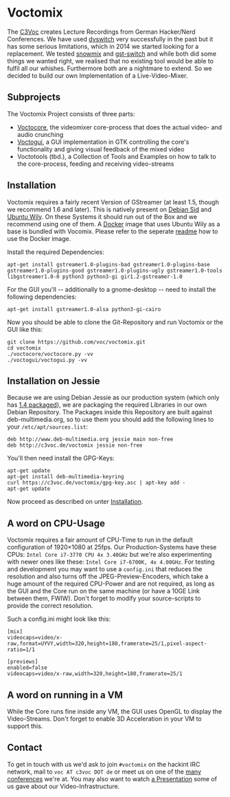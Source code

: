 # Voctomix
The [C3Voc](https://c3voc.de/) creates Lecture Recordings from German Hacker/Nerd Conferences. We have used [dvswitch](http://dvswitch.alioth.debian.org/wiki/) very successfully in the past but it has some serious limitations, which in 2014 we started looking for a replacement. We tested [snowmix](http://sourceforge.net/projects/snowmix/) and [gst-switch](https://github.com/timvideos/gst-switch) and while both did some things we wanted right, we realised that no existing tool would be able to fulfil all our whishes. Furthermore both are a nightmare to extend. So we decided to build our own Implementation of a Live-Video-Mixer.

## Subprojects
The Voctomix Project consists of three parts:
 - [Voctocore](./voctocore/), the videomixer core-process that does the actual video- and audio crunching
 - [Voctogui](./voctogui/), a GUI implementation in GTK controlling the core's functionality and giving visual feedback of the mixed video
 - Voctotools (tbd.), a Collection of Tools and Examples on how to talk to the core-process, feeding and receiving video-streams

## Installation
Voctomix requires a fairly recent Version of GStreamer (at least 1.5, though we recommend 1.6 and later). This is natively present on [Debian Sid](https://packages.debian.org/sid/libgstreamer1.0-0) and [Ubuntu Wily](http://packages.ubuntu.com/wily/libgstreamer1.0-0). On these Systems it should run out of the Box and we recommend using one of them. A [Docker](http://www.docker.com) image that uses Ubuntu Wily as a base is bundled with Vocomix. Please refer to the seperate [readme](./README_DOCKER.md) how to use the Docker image.

Install the required Dependencies:
````
apt-get install gstreamer1.0-plugins-bad gstreamer1.0-plugins-base gstreamer1.0-plugins-good gstreamer1.0-plugins-ugly gstreamer1.0-tools libgstreamer1.0-0 python3 python3-gi gir1.2-gstreamer-1.0
````

For the GUI you'll -- additionally to a gnome-desktop -- need to install the following dependencies:
````
apt-get install gstreamer1.0-alsa python3-gi-cairo
````

Now you should be able to clone the Git-Repository and run Voctomix or the GUI like this:
````
git clone https://github.com/voc/voctomix.git
cd voctomix
./voctocore/voctocore.py -vv
./voctogui/voctogui.py -vv
````

## Installation on Jessie
Because we are using Debian Jessie as our production system (which only has [1.4 packaged](https://packages.debian.org/jessie/libgstreamer1.0-0)), we are packaging the required Libraries in our own Debian Repository. The Packages inside this Repository are built against deb-multimedia.org, so to use them you should add the following lines to your `/etc/apt/sources.list`:
````
deb http://www.deb-multimedia.org jessie main non-free
deb http://c3voc.de/voctomix jessie non-free
````

You'll then need install the GPG-Keys:
````
apt-get update
apt-get install deb-multimedia-keyring
curl https://c3voc.de/voctomix/gpg-key.asc | apt-key add -
apt-get update
````

Now proceed as described on unter [Installation](#installation).


## A word on CPU-Usage
Voctomix requires a fair amount of CPU-Time to run in the default configuration of 1920×1080 at 25fps. Our Production-Systems have these CPUs: `Intel Core i7-3770 CPU 4x 3.40GHz` but we're also experimenting with newer ones like these: `Intel Core i7-6700K, 4x 4.00GHz`.
For testing and development you may want to use a `config.ini` that reduces the resolution and also turns off the JPEG-Preview-Encoders, which take a huge amount of the required CPU-Power and are not required, as long as the GUI and the Core run on the same machine (or have a 10GE Link between them, FWIW). Don't forget to modify your source-scripts to provide the correct resolution.

Such a config.ini might look like this:
````
[mix]
videocaps=video/x-raw,format=UYVY,width=320,height=180,framerate=25/1,pixel-aspect-ratio=1/1

[previews]
enabled=false
videocaps=video/x-raw,width=320,height=180,framerate=25/1
````

## A word on running in a VM
While the Core runs fine inside any VM, the GUI uses OpenGL to display the Video-Streams. Don't forget to enable 3D Acceleration in your VM to support this.


## Contact
To get in touch with us we'd ask to join `#voctomix` on the hackint IRC network, mail to `voc AT c3voc DOT de` or meet us on one of the [many conferences](https://c3voc.de/eventkalender) we're at.
You may also want to watch [a Presentation](https://media.ccc.de/v/froscon2015-1520-conference_recording_und_streaming#video) some of us gave about our Video-Infrastructure.
